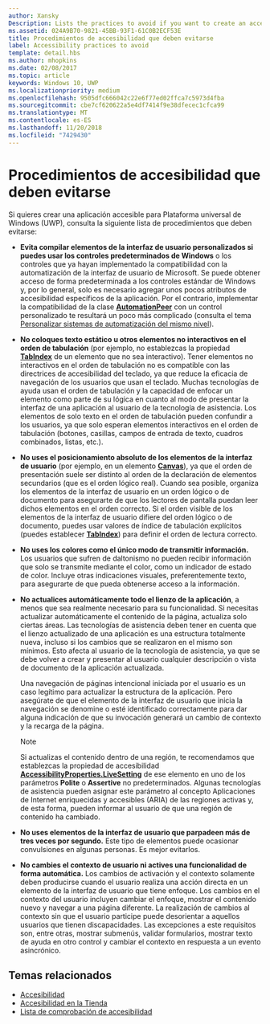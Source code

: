 ```yaml
---
author: Xansky
Description: Lists the practices to avoid if you want to create an accessible Universal Windows Platform (UWP) app.
ms.assetid: 024A9B70-9821-45BB-93F1-61C0B2ECF53E
title: Procedimientos de accesibilidad que deben evitarse
label: Accessibility practices to avoid
template: detail.hbs
ms.author: mhopkins
ms.date: 02/08/2017
ms.topic: article
keywords: Windows 10, UWP
ms.localizationpriority: medium
ms.openlocfilehash: 9505dfc666042c22e6f77ed02ffca7c5973d4fba
ms.sourcegitcommit: cbe7cf620622a5e4df7414f9e38dfecec1cfca99
ms.translationtype: MT
ms.contentlocale: es-ES
ms.lasthandoff: 11/20/2018
ms.locfileid: "7429430"
---
```

# <a name="accessibility-practices-to-avoid"></a>Procedimientos de accesibilidad que deben evitarse

Si quieres crear una aplicación accesible para Plataforma universal de Windows (UWP), consulta la siguiente lista de procedimientos que deben evitarse: 

* **Evita compilar elementos de la interfaz de usuario personalizados si puedes usar los controles predeterminados de Windows** o los controles que ya hayan implementado la compatibilidad con la automatización de la interfaz de usuario de Microsoft. Se puede obtener acceso de forma predeterminada a los controles estándar de Windows y, por lo general, solo es necesario agregar unos pocos atributos de accesibilidad específicos de la aplicación. Por el contrario, implementar la compatibilidad de la clase [**AutomationPeer**](https://msdn.microsoft.com/library/windows/apps/BR209185) con un control personalizado te resultará un poco más complicado (consulta el tema [Personalizar sistemas de automatización del mismo nivel](custom-automation-peers.md)).
* **No coloques texto estático u otros elementos no interactivos en el orden de tabulación** (por ejemplo, no establezcas la propiedad [**TabIndex**](https://msdn.microsoft.com/library/windows/apps/BR209461) de un elemento que no sea interactivo). Tener elementos no interactivos en el orden de tabulación no es compatible con las directrices de accesibilidad del teclado, ya que reduce la eficacia de navegación de los usuarios que usan el teclado. Muchas tecnologías de ayuda usan el orden de tabulación y la capacidad de enfocar un elemento como parte de su lógica en cuanto al modo de presentar la interfaz de una aplicación al usuario de la tecnología de asistencia. Los elementos de solo texto en el orden de tabulación pueden confundir a los usuarios, ya que solo esperan elementos interactivos en el orden de tabulación (botones, casillas, campos de entrada de texto, cuadros combinados, listas, etc.).
* **No uses el posicionamiento absoluto de los elementos de la interfaz de usuario** (por ejemplo, en un elemento [**Canvas**](https://msdn.microsoft.com/library/windows/apps/BR209267)), ya que el orden de presentación suele ser distinto al orden de la declaración de elementos secundarios (que es el orden lógico real). Cuando sea posible, organiza los elementos de la interfaz de usuario en un orden lógico o de documento para asegurarte de que los lectores de pantalla puedan leer dichos elementos en el orden correcto. Si el orden visible de los elementos de la interfaz de usuario difiere del orden lógico o de documento, puedes usar valores de índice de tabulación explícitos (puedes establecer [**TabIndex**](https://msdn.microsoft.com/library/windows/apps/BR209461)) para definir el orden de lectura correcto.
* **No uses los colores como el único modo de transmitir información.** Los usuarios que sufren de daltonismo no pueden recibir información que solo se transmite mediante el color, como un indicador de estado de color. Incluye otras indicaciones visuales, preferentemente texto, para asegurarte de que pueda obtenerse acceso a la información.
* **No actualices automáticamente todo el lienzo de la aplicación**, a menos que sea realmente necesario para su funcionalidad. Si necesitas actualizar automáticamente el contenido de la página, actualiza solo ciertas áreas. Las tecnologías de asistencia deben tener en cuenta que el lienzo actualizado de una aplicación es una estructura totalmente nueva, incluso si los cambios que se realizaron en el mismo son mínimos. Esto afecta al usuario de la tecnología de asistencia, ya que se debe volver a crear y presentar al usuario cualquier descripción o vista de documento de la aplicación actualizada.
  
  Una navegación de páginas intencional iniciada por el usuario es un caso legítimo para actualizar la estructura de la aplicación. Pero asegúrate de que el elemento de la interfaz de usuario que inicia la navegación se denomine o esté identificado correctamente para dar alguna indicación de que su invocación generará un cambio de contexto y la recarga de la página.

  > [!NOTE]
  > Si actualizas el contenido dentro de una región, te recomendamos que establezcas la propiedad de accesibilidad [**AccessibilityProperties.LiveSetting**](https://msdn.microsoft.com/library/windows/apps/JJ191516) de ese elemento en uno de los parámetros **Polite** o **Assertive** no predeterminados. Algunas tecnologías de asistencia pueden asignar este parámetro al concepto Aplicaciones de Internet enriquecidas y accesibles (ARIA) de las regiones activas y, de esta forma, pueden informar al usuario de que una región de contenido ha cambiado.

* **No uses elementos de la interfaz de usuario que parpadeen más de tres veces por segundo.** Este tipo de elementos puede ocasionar convulsiones en algunas personas. Es mejor evitarlos.
* **No cambies el contexto de usuario ni actives una funcionalidad de forma automática.** Los cambios de activación y el contexto solamente deben producirse cuando el usuario realiza una acción directa en un elemento de la interfaz de usuario que tiene enfoque. Los cambios en el contexto del usuario incluyen cambiar el enfoque, mostrar el contenido nuevo y navegar a una página diferente. La realización de cambios al contexto sin que el usuario participe puede desorientar a aquellos usuarios que tienen discapacidades. Las excepciones a este requisitos son, entre otras, mostrar submenús, validar formularios, mostrar texto de ayuda en otro control y cambiar el contexto en respuesta a un evento asincrónico.

<span id="related_topics"/>

## <a name="related-topics"></a>Temas relacionados  
* [Accesibilidad](accessibility.md)
* [Accesibilidad en la Tienda](accessibility-in-the-store.md)
* [Lista de comprobación de accesibilidad](accessibility-checklist.md)
